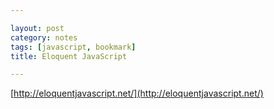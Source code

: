 ```yaml
---

layout: post
category: notes
tags: [javascript, bookmark]
title: Eloquent JavaScript

---
```


[http://eloquentjavascript.net/](http://eloquentjavascript.net/)
